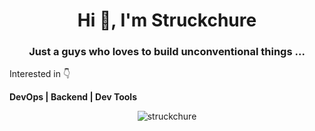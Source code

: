 <h1 align="center">Hi 👋, I'm Struckchure</h1>
<h3 align="center">Just a guys who loves to build unconventional things ...</h3>

<p align="center">
  <p>Interested in 👇</p>
  <b>DevOps | Backend | Dev Tools</b>
</p>

<p align="center">
  <img align="center" style="display: inline;" src="https://github-readme-streak-stats.herokuapp.com/?user=struckchure&" alt="struckchure" />
</p>
